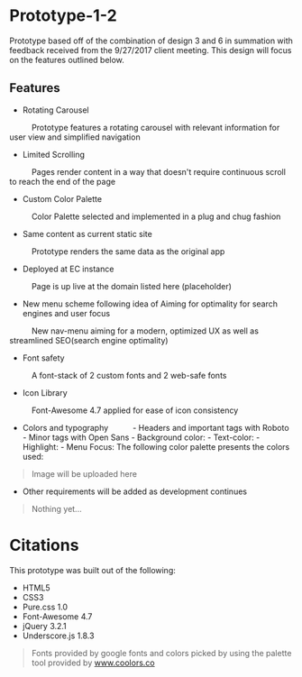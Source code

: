# Prototype-1-2

Prototype based off of the combination of design 3 and 6 in summation with feedback received from the 9/27/2017 client meeting. This design will focus on the features outlined below.


## Features

- Rotating Carousel

&nbsp; &nbsp; &nbsp; &nbsp; &nbsp; Prototype features a rotating carousel with relevant information for user view and simplified navigation

- Limited Scrolling

&nbsp; &nbsp; &nbsp; &nbsp; &nbsp; Pages render content in a way that doesn't require continuous scroll to reach the end of the page

- Custom Color Palette

&nbsp; &nbsp; &nbsp; &nbsp; &nbsp; Color Palette selected and implemented in a plug and chug fashion

- Same content as current static site

&nbsp; &nbsp; &nbsp; &nbsp; &nbsp; Prototype  renders the same data as the original app

- Deployed at EC instance

&nbsp; &nbsp; &nbsp; &nbsp; &nbsp; Page is up live at the domain listed here (placeholder)

- New menu scheme following idea of Aiming for optimality for search engines and user focus

&nbsp; &nbsp; &nbsp; &nbsp; &nbsp; New nav-menu aiming for a modern, optimized UX as well as streamlined SEO(search engine optimality)

- Font safety

&nbsp; &nbsp; &nbsp; &nbsp; &nbsp; A font-stack of 2 custom fonts and 2 web-safe fonts

- Icon Library

&nbsp; &nbsp; &nbsp; &nbsp; &nbsp; Font-Awesome 4.7 applied for ease of icon consistency

- Colors and typography
&nbsp; &nbsp; &nbsp; &nbsp; &nbsp;  - Headers and important tags with Roboto
                                                                 - Minor tags with Open Sans
                                                                 - Background color:
                                                                 - Text-color:
                                                                 - Highlight:
                                                                 - Menu Focus:
The following color palette presents the colors used:
> Image will be uploaded here                                                                 
- Other requirements will be added as development continues

> Nothing yet...

# Citations

This prototype was built out of the following:

- HTML5
- CSS3
- Pure.css 1.0
- Font-Awesome 4.7
- jQuery 3.2.1
- Underscore.js 1.8.3

> Fonts provided by google fonts and colors picked by using the palette tool provided by www.coolors.co
